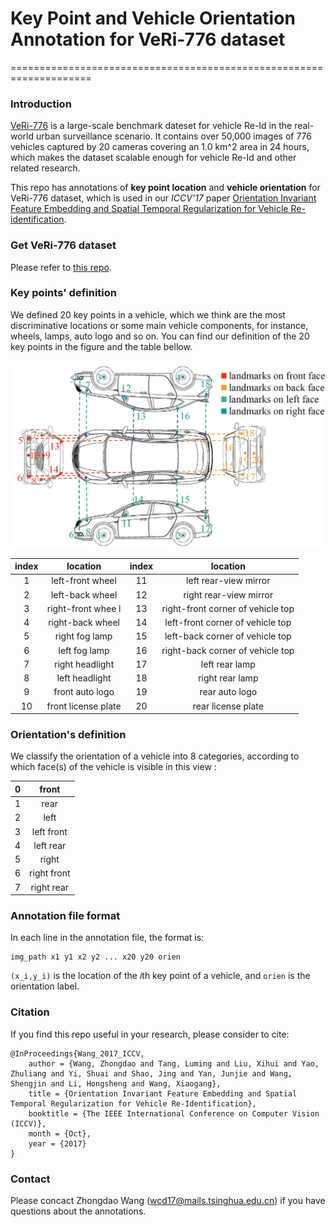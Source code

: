 # Key Point and Vehicle Orientation Annotation for VeRi-776 dataset
====================================================================
### Introduction
[VeRi-776](https://github.com/VehicleReId/VeRidataset) is a large-scale benchmark dateset for vehicle Re-Id in the real-world urban surveillance scenario. 
It contains over 50,000 images of 776 vehicles captured by 20 cameras covering an 1.0 km^2 area in 24 hours, which makes the dataset scalable enough for vehicle Re-Id and other related research.

This repo has annotations of **key point location** and **vehicle orientation** for VeRi-776 dataset, which is used in our 
*ICCV'17* paper [Orientation Invariant Feature Embedding and Spatial Temporal Regularization for Vehicle Re-identification](http://openaccess.thecvf.com/content_ICCV_2017/papers/Wang_Orientation_Invariant_Feature_ICCV_2017_paper.pdf).


### Get VeRi-776 dataset
Please refer to [this repo](https://github.com/VehicleReId/VeRidataset).

### Key points' definition
We defined 20 key points in a vehicle, which we think are the most discriminative locations or some main vehicle components, 
for instance, wheels, lamps, auto logo and so on. You can find our definition of the 20 key points in the figure and the table bellow.

![definetion](figure/keypoint.jpg)


|index |location |index |location |
|:---:|:------:|:---:|:------:|
|1 |left-front wheel |11 |left rear-view mirror |
|2 |left-back wheel |12 |right rear-view mirror |
|3 |right-front whee l|13 |right-front corner of vehicle top |
|4 |right-back wheel |14 |left-front corner of vehicle top |
|5 |right fog lamp |15 |left-back corner of vehicle top |
|6 |left fog lamp |16 |right-back corner of vehicle top |
|7 |right headlight |17 |left rear lamp |
|8 |left headlight |18 |right rear lamp |
|9 |front auto logo |19 |rear auto logo |
|10 |front license plate |20 |rear license plate |

### Orientation's definition

We classify the orientation of a vehicle into 8 categories, according to which face(s) of the vehicle is visible in this view :

0|front 
:---:|:---:
1|rear
2|left
3|left front
4|left rear
5|right
6|right front
7|right rear

### Annotation file format

In each line in the annotation file, the format is:
```Shell
img_path x1 y1 x2 y2 ... x20 y20 orien
```
```(x_i,y_i)``` is the location of the *i*th key point of a vehicle, and ```orien``` is the orientation label.


### Citation

If you find this repo useful in your research, please consider to cite:

	@InProceedings{Wang_2017_ICCV,
		author = {Wang, Zhongdao and Tang, Luming and Liu, Xihui and Yao, Zhuliang and Yi, Shuai and Shao, Jing and Yan, Junjie and Wang, Shengjin and Li, Hongsheng and Wang, Xiaogang},
		title = {Orientation Invariant Feature Embedding and Spatial Temporal Regularization for Vehicle Re-Identification},
		booktitle = {The IEEE International Conference on Computer Vision (ICCV)},
		month = {Oct},
		year = {2017}
	}

### Contact
Please concact Zhongdao Wang (wcd17@mails.tsinghua.edu.cn) if you have questions about the annotations.
